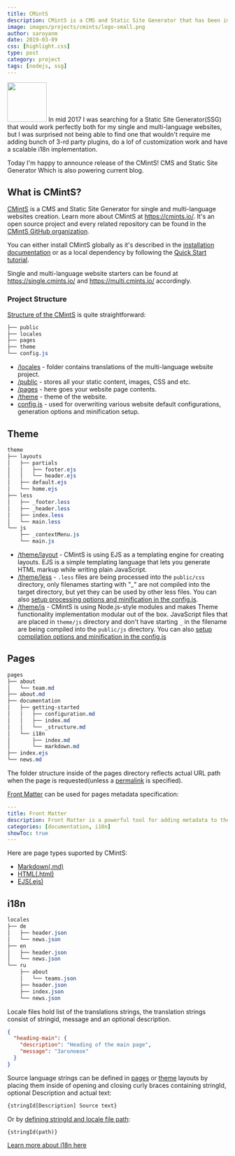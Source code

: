 ```yaml
---
title: CMintS
description: CMintS is a CMS and Static Site Generator that has been implemented with the Internationalization in mind. 
image: images/projects/cmints/logo-small.png
author: saroyanm
date: 2019-03-09
css: [highlight.css]
type: post
category: project
tags: [nodejs, ssg]
---
```


<img src="/images/projects/cmints/logo-small.png" class="right" width="90"> In
mid 2017 I was searching for a Static Site Generator(SSG) that would work
perfectly both for my single and multi-language websites, but I was surprised
not being able to find one that wouldn't require me adding bunch of 3-rd party
plugins, do a lof of customization work and have a scalable i18n implementation.

Today I'm happy to announce release of the CMintS! CMS and Static Site Generator
Which is also powering current blog.

## What is CMintS?

<a href="https://cmints.io/" target="_blank">CMintS</a> 
is a CMS and Static Site Generator for single and multi-language websites
creation. Learn more about CMintS at <a href="https://cmints.io/" target="_blank">https://cmints.io/</a>.
It's an open source project and every related repository can be found in the
<a href="https://github.com/cmints" target="_blank">CMintS GitHub organization</a>.

You can either install CMintS globally as it's described in the [installation
documentation](https://cmints.io/documentation) or as a local dependency by
following the <a href="https://cmints.io/en/quick-start" target="_blank">Quick Start tutorial</a>.

Single and multi-language website starters can be found at
<a href="https://single.cmints.io/" target="_blank">https://single.cmints.io/</a> and
<a href="https://multi.cmints.io/" target="_blank">https://multi.cmints.io/</a> accordingly.

### Project Structure

<a href="https://cmints.io/en/documentation/getting-started/structure" target="_blank">Structure of the CMintS</a> is quite straightforward:

```css
├── public
├── locales
├── pages
├── theme
└── config.js
```

- <a href="https://cmints.io/en/documentation/i18n/" target="_blank">/locales</a> -
  folder contains translations of the multi-language website project.
- <a href="https://cmints.io/en/documentation/getting-started/structure#public" target="_blank">/public</a> -
  stores all your static content, images, CSS and etc.
- <a href="https://cmints.io/en/documentation/pages/" target="_blank">/pages</a> -
  here goes your website page contents.
- <a href="https://cmints.io/en/documentation/themes" target="_blank">/theme</a> -
  theme of the website.
- <a href="https://cmints.io/en/documentation/getting-started/configuration" target="_blank">config.js</a> -
  used for overwriting various website default configurations, generation options and minification setup.

## Theme
```css
theme
├── layouts
│   ├── partials
│   │   ├── footer.ejs
│   │   └── header.ejs  
│   ├── default.ejs
│   └── home.ejs
├── less
│   ├── _footer.less
│   ├── _header.less
│   ├── index.less
│   └── main.less
└── js
    ├── _contextMenu.js
    └── main.js
```

- <a href="https://cmints.io/documentation/themes/ejs) (**EJS**" target="_blank">/theme/layout</a> -
  CMintS is using EJS as a templating engine for creating layouts. EJS is a
  simple templating language that lets you generate HTML markup while writing
  plain JavaScript.
- <a href="https://cmints.io/documentation/themes/less) (**LESS**" target="_blank">/theme/less</a> - 
  `.less` files are being processed into the `public/css` directory, only
  filenames starting with "_" are not compiled into the target directory, but
  yet they can be used by other less files. You can also
  <a href="https://cmints.io/documentation/getting-started/configuration#lessoptions" target="_blank">
  setup processing options and minification in the config.js</a>.
- <a href="https://cmints.io/documentation/themes/js-modules) (**Browserify**" target="_blank">/theme/js</a> -
  CMintS is using Node.js-style modules and makes Theme functionality
  implementation modular out of the box. JavaScript files that are placed in
  `theme/js` directory and don't have starting `_` in the filename are being
  compiled into the `public/js` directory. You can also
  <a href="https://cmints.io/documentation/getting-started/configuration#jsmoduleoptions" target="_blank">
  setup compilation options  and minification in the config.js
  </a>

## Pages

```css
pages
├── about
│   └── team.md
├── about.md
├── documentation
│   ├── getting-started
│   │   ├── configuration.md
│   │   ├── index.md
│   │   └── _structure.md
│   └── i18n
│       ├── index.md
│       └── markdown.md
├── index.ejs
└── news.md
```

The folder structure inside of the pages directory reflects actual URL path when
the page is requested(unless a
<a href="https://cmints.io/documentation/pages/frontmatter#permalinks" target="_blank">permalink</a> is
specified).

[Front Matter](https://cmints.io/documentation/pages/frontmatter) can be used
for pages metadata specification:

```yaml
---
title: Front Matter
description: Front Matter is a powerful tool for adding metadata to the pages
categories: [documentation, i18n]
showToc: true
---
```

Here are page types suported by CMintS:

- <a href="https://cmints.io/documentation/pages#markdown" target="_blank">Markdown(.md)</a>
- <a href="https://cmints.io/documentation/pages#html" target="_blank">HTML(.html)</a>
- <a href="https://cmints.io/documentation/pages#ejs" target="_blank">EJS(.ejs)</a>

## i18n

```css
locales
├── de
│   ├── header.json
│   └── news.json
├── en
│   ├── header.json
│   └── news.json
└── ru
    ├── about
    │   └── teams.json
    ├── header.json
    ├── index.json
    └── news.json
```

Locale files hold list of the translations strings, the translation strings
consist of stringid, message and an optional description.

```json
{
  "heading-main": {
    "description": "Heading of the main page",
    "message": "Заголовок"
  }
}
```

Source language strings can be defined in
<a href="https://cmints.io/en/documentation/i18n/pages" target="_blank">pages</a>
or
<a href="https://cmints.io/en/documentation/i18n/theme" target="_blank">theme</a>
layouts by placing them inside of opening and closing curly braces containing
stringId, optional Description and actual text:

```js
{stringId[Description] Source text}
```

Or by <a href="https://cmints.io/documentation/i18n/#defining-path" target="_blank">
defining stringId and locale file path</a>:

```
{stringId(path)}
```

<a href="https://cmints.io/documentation/i18n/" target="_blank">Learn more about i18n here</a>
